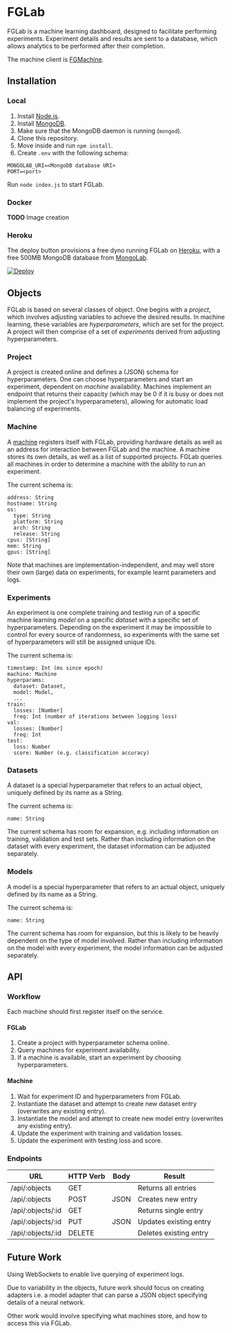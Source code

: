 # FGLab

FGLab is a machine learning dashboard, designed to facilitate performing experiments. Experiment details and results are sent to a database, which allows analytics to be performed after their completion.

The machine client is [FGMachine](https://github.com/Kaixhin/FGMachine).

## Installation

### Local

1. Install [Node.js](https://nodejs.org/).
1. Install [MongoDB](https://www.mongodb.org/).
1. Make sure that the MongoDB daemon is running (`mongod`).
1. Clone this repository.
1. Move inside and run `npm install`.
1. Create `.env` with the following schema:

```
MONGOLAB_URI=<MongoDB database URI>
PORT=<port>
```

Run `node index.js` to start FGLab.

### Docker

**TODO** Image creation

### Heroku

The deploy button provisions a free dyno running FGLab on [Heroku](https://www.heroku.com), with a free 500MB MongoDB database from [MongoLab](https://mongolab.com/).

[![Deploy](https://www.herokucdn.com/deploy/button.png)](https://heroku.com/deploy)

## Objects

FGLab is based on several classes of object. One begins with a *project*, which involves adjusting variables to achieve the desired results. In machine learning, these variables are *hyperparameters*, which are set for the project. A project will then comprise of a set of *experiments* derived from adjusting hyperparameters.

### Project

A project is created online and defines a (JSON) schema for hyperparameters. One can choose hyperparameters and start an experiment, dependent on *machine* availability. Machines implement an endpoint that returns their capacity (which may be 0 if it is busy or does not implement the project's hyperparameters), allowing for automatic load balancing of experiments.

### Machine

A [machine](https://github.com/Kaixhin/FGMachine) registers itself with FGLab, providing hardware details as well as an address for interaction between FGLab and the machine. A machine stores its own details, as well as a list of supported projects. FGLab queries all machines in order to determine a machine with the ability to run an experiment.

The current schema is:

```
address: String
hostname: String
os:
  type: String
  platform: String
  arch: String
  release: String
cpus: [String]
mem: String
gpus: [String]
```

Note that machines are implementation-independent, and may well store their own (large) data on experiments, for example learnt parameters and logs.

### Experiments

An experiment is one complete training and testing run of a specific machine learning *model* on a specific *dataset* with a specific set of hyperparameters. Depending on the experiment it may be impossible to control for every source of randomness, so experiments with the same set of hyperparameters will still be assigned unique IDs.

The current schema is:

```
timestamp: Int (ms since epoch)
machine: Machine
hyperparams:
  dataset: Dataset,
  model: Model,
  ...
train:
  losses: [Number]
  freq: Int (number of iterations between logging loss)
val:
  losses: [Number]
  freq: Int
test:
  loss: Number
  score: Number (e.g. classification accuracy)
```

### Datasets

A dataset is a special hyperparameter that refers to an actual object, uniquely defined by its name as a String.

The current schema is:

```
name: String
```

The current schema has room for expansion, e.g. including information on training, validation and test sets. Rather than including information on the dataset with every experiment, the dataset information can be adjusted separately.

### Models

A model is a special hyperparameter that refers to an actual object, uniquely defined by its name as a String.

The current schema is:

```
name: String
```

The current schema has room for expansion, but this is likely to be heavily dependent on the type of model involved. Rather than including information on the model with every experiment, the model information can be adjusted separately.

## API

### Workflow

Each machine should first register itself on the service.

#### FGLab

1. Create a project with hyperparameter schema online.
1. Query machines for experiment availability.
1. If a machine is available, start an experiment by choosing hyperparameters.

#### Machine

1. Wait for experiment ID and hyperparameters from FGLab.
1. Instantiate the dataset and attempt to create new dataset entry (overwrites any existing entry).
1. Instantiate the model and attempt to create new model entry (overwrites any existing entry).
1. Update the experiment with training and validation losses.
1. Update the experiment with testing loss and score.

### Endpoints

| URL               | HTTP Verb | Body | Result                 |
|-------------------|-----------|------|------------------------|
| /api/:objects     | GET       |      | Returns all entries    |
| /api/:objects     | POST      | JSON | Creates new entry      |
| /api/:objects/:id | GET       |      | Returns single entry   |
| /api/:objects/:id | PUT       | JSON | Updates existing entry |
| /api/:objects/:id | DELETE    |      | Deletes existing entry |

## Future Work

Using WebSockets to enable live querying of experiment logs.

Due to variability in the objects, future work should focus on creating adapters i.e. a model adapter that can parse a JSON object specifying details of a neural network.

Other work would involve specifying what machines store, and how to access this via FGLab.
